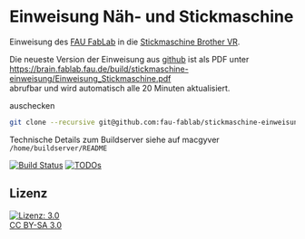 Einweisung Näh- und Stickmaschine
=================================

Einweisung des [FAU FabLab](https://fablab.fau.de) in die [Stickmaschine Brother VR](https://fablab.fau.de/tool/textilbearbeitung/stickmaschine/).

Die neueste Version der Einweisung aus [github](https://github.com/fau-fablab/stickmaschine-einweisung) ist als PDF unter
https://brain.fablab.fau.de/build/stickmaschine-einweisung/Einweisung_Stickmaschine.pdf                                                                          
abrufbar und wird automatisch alle 20 Minuten aktualisiert.                                                                                                  
                                                                                                                                                             
auschecken                                                                                                                                                   

```bash
git clone --recursive git@github.com:fau-fablab/stickmaschine-einweisung.git
```

Technische Details zum Buildserver siehe auf macgyver `/home/buildserver/README`

[![Build Status](https://brain.fablab.fau.de/build/stickmaschine-einweisung/status.svg)](https://brain.fablab.fau.de/build/stickmaschine-einweisung/)
[![TODOs](https://brain.fablab.fau.de/build/stickmaschine-einweisung/status-todos.svg)](https://brain.fablab.fau.de/build/stickmaschine-einweisung/)

Lizenz
------

[![Lizenz: 3.0](https://licensebuttons.net/l/by-sa/3.0/de/88x31.png)</br>CC BY-SA 3.0](https://creativecommons.org/licenses/by-sa/3.0/)
